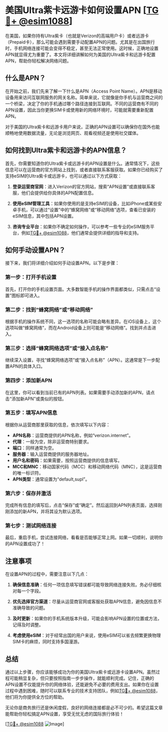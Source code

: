 # 美国Ultra紫卡远游卡如何设置APN [[TG💪+ @esim1088](https://t.me/s/esim1088)]

在美国，如果你持有Ultra紫卡（也就是Verizon的高端用户卡）或者远游卡（Prepaid卡），那么可能会遇到需要手动配置APN的问题。尤其是在出国旅行时，手机网络连接可能会变得不稳定，甚至无法正常使用。这时候，正确地设置APN就显得尤为重要了。本文将详细讲解如何为美国的Ultra紫卡和远游卡配置APN，帮助你轻松解决网络问题。

## 什么是APN？

在开始之前，我们先来了解一下什么是APN（Access Point Name）。APN是移动设备用来访问互联网服务的网关名称。简单来说，它就像是你手机与运营商之间的一个桥梁，决定了你的手机通过哪个路径连接到互联网。不同的运营商有不同的APN设置，因此当你更换SIM卡或使用新的网络环境时，可能就需要重新配置APN。

对于美国的Ultra紫卡和远游卡用户来说，正确的APN设置可以确保你在国外也能顺畅地使用数据流量，无论是浏览网页、观看视频还是使用社交媒体。

## 如何找到Ultra紫卡和远游卡的APN信息？

首先，你需要知道你的Ultra紫卡或远游卡的APN设置是什么。通常情况下，这些信息可以在运营商的官方网站上找到，或者直接联系客服获取。如果你已经购买了支持eSIM的Ultra紫卡或远游卡，也可以通过以下方式获取：

1. **登录运营商官网**：进入Verizon的官方网站，搜索“APN设置”或直接联系客服，他们会提供给你具体的APN配置信息。
   
2. **使用eSIM管理工具**：如果你使用的是支持eSIM的设备，比如iPhone或某些安卓手机，可以通过“设置”中的“蜂窝网络”或“移动网络”选项，查看已安装的eSIM信息，其中包括APN设置。

3. **咨询专业平台**：如果你不确定如何操作，可以参考一些专业的eSIM服务平台，例如[TG💪+ @esim1088](https://t.me/s/esim1088)，他们通常会提供详细的指导和支持。

## 如何手动设置APN？

接下来，我们将详细介绍如何手动设置APN。以下是步骤：

### 第一步：打开手机设置

首先，打开你的手机设置页面。大多数智能手机的操作界面都类似，只需点击“设置”图标即可进入。

### 第二步：找到“蜂窝网络”或“移动网络”

根据手机的操作系统不同，这一选项的名称可能会略有差异。在iOS设备上，这个选项叫做“蜂窝网络”，而在Android设备上则可能是“移动网络”。找到并点击进入。

### 第三步：选择“蜂窝网络选项”或“接入点名称”

继续深入设置，寻找“蜂窝网络选项”或“接入点名称”（APN）。这通常是下一步配置APN的具体入口。

### 第四步：添加新APN

在这里，你可以看到当前已有的APN列表。如果需要手动添加新的APN，请点击“添加新APN”或类似的按钮。

### 第五步：填写APN信息

根据你从运营商那里获取的信息，依次填写以下内容：

- **APN名称**：运营商提供的APN名称，例如“verizon.internet”。
- **代理**：一般为空，除非运营商特别要求。
- **端口**：同样通常为空。
- **服务器**：输入运营商提供的服务器地址。
- **用户名和密码**：如果需要，按照运营商提供的信息填写。
- **MCC和MNC**：移动国家代码（MCC）和移动网络代码（MNC），这是运营商的唯一标识符。
- **APN类型**：通常设置为“default,supl”。

### 第六步：保存并激活

完成所有信息的填写后，点击“保存”或“确定”。然后返回到APN列表页面，选择刚刚添加的新APN，并将其设为默认选项。

### 第七步：测试网络连接

最后，重启手机，尝试连接网络，看看是否能够正常上网。如果一切顺利，说明你的APN设置成功了！

## 注意事项

在设置APN的过程中，需要注意以下几点：

1. **确保信息准确**：任何一项信息填写错误都可能导致网络连接失败。务必仔细核对每一个字段。
   
2. **优先选择官方渠道**：尽量从运营商官网或客服处获取APN信息，避免因信息不准确导致的问题。

3. **及时更新**：如果你的手机系统版本升级，可能会影响APN设置的位置或方法，记得及时调整。

4. **考虑使用eSIM**：对于经常出国的用户来说，使用eSIM可以省去频繁更换物理SIM卡的麻烦，同时支持多国漫游。

## 总结

通过以上步骤，你应该能够成功为你的美国Ultra紫卡或远游卡设置APN。虽然过程可能稍显复杂，但只要按照指南一步步操作，就能顺利完成。记住，正确的APN设置不仅能提升你的网络体验，还能避免不必要的费用支出。如果你在设置过程中遇到困难，随时可以联系专业的技术支持团队，例如[TG💪+ @esim1088](https://t.me/s/esim1088)，他们将为你提供全方位的帮助。

无论你是商务旅行还是休闲度假，良好的网络连接都是必不可少的。希望这篇文章能帮助你轻松搞定APN设置，享受无忧无虑的国际旅行体验！

[[TG💪+ @esim1088](https://t.me/s/esim1088) ![Image](https://i.postimg.cc/4NQfJmqS/Snipaste-2025-05-13-00-14-12.png)]